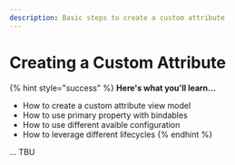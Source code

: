 ```yaml
---
description: Basic steps to create a custom attribute
---
```


# Creating a Custom Attribute

{% hint style="success" %}
**Here's what you'll learn...**

* How to create a custom attribute view model
* How to use primary property with bindables
* How to use different avaible configuration
* How to leverage different lifecycles
{% endhint %}

... TBU


